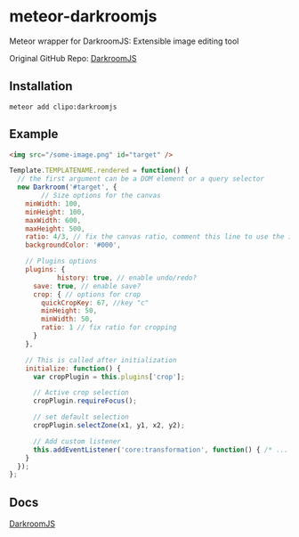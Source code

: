 # meteor-darkroomjs
Meteor wrapper for DarkroomJS: Extensible image editing tool

Original GitHub Repo: [DarkroomJS](https://github.com/MattKetmo/darkroomjs)

## Installation

```
meteor add clipo:darkroomjs
```

## Example

```html
<img src="/some-image.png" id="target" />
```

```javascript
Template.TEMPLATENAME.rendered = function() {
  // the first argument can be a DOM element or a query selector
  new Darkroom('#target', {
		// Size options for the canvas
    minWidth: 100,
    minHeight: 100,
    maxWidth: 600,
    maxHeight: 500,
    ratio: 4/3, // fix the canvas ratio, comment this line to use the image's ratio
    backgroundColor: '#000',

    // Plugins options
    plugins: {
			history: true, // enable undo/redo?
      save: true, // enable save?
      crop: { // options for crop
        quickCropKey: 67, //key "c"
        minHeight: 50,
        minWidth: 50,
        ratio: 1 // fix ratio for cropping
      }
    },

    // This is called after initialization
    initialize: function() {
      var cropPlugin = this.plugins['crop'];

      // Active crop selection
      cropPlugin.requireFocus();

      // set default selection
      cropPlugin.selectZone(x1, y1, x2, y2);

      // Add custom listener
      this.addEventListener('core:transformation', function() { /* ... */ });
    }
  });
};
```

## Docs

[DarkroomJS](https://github.com/MattKetmo/darkroomjs)
